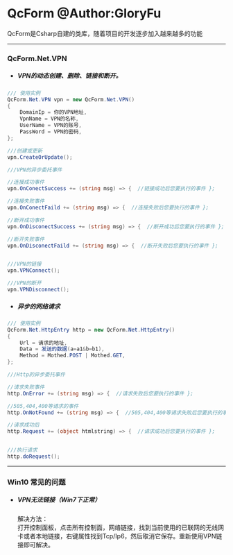 # QcForm @Author:GloryFu
  QcForm是Csharp自建的类库，随着项目的开发逐步加入越来越多的功能

----------------------------------------------------------------------------------
### QcForm.Net.VPN

* ##### VPN的动态创建、删除、链接和断开。

~~~C#
/// 使用实例
QcForm.Net.VPN vpn = new QcForm.Net.VPN()
{
	DomainIp = 你的VPN地址,
	VpnName = VPN的名称,
	UserName = VPN的账号,
	PassWord = VPN的密码,
};

///创建或更新
vpn.CreateOrUpdate();

///VPN的异步委托事件

//连接成功事件 
vpn.OnConectSuccess += (string msg) => {  //链接成功后您要执行的事件 };

//连接失败事件 
vpn.OnConectFaild += (string msg) => {  //连接失败后您要执行的事件 };

//断开成功事件 
vpn.OnDisconectSuccess += (string msg) => {  //断开成功后您要执行的事件 };

//断开失败事件 
vpn.OnDisconectFaild += (string msg) => {  //断开失败后您要执行的事件 };


///VPN的链接
vpn.VPNConnect();

///VPN的断开
vpn.VPNDisconnect();

~~~

* ##### 异步的网络请求

~~~C#
/// 使用实例
QcForm.Net.HttpEntry http = new QcForm.Net.HttpEntry()
{
	Url = 请求的地址,
	Data = 发送的数据(a=a1&b=b1),
	Method = Mothed.POST | Mothed.GET,
};

///Http的异步委托事件

//请求失败事件 
http.OnError += (string msg) => {  //请求失败后您要执行的事件 };

//505,404,400等请求的事件 
http.OnNotFound += (string msg) => {  //505,404,400等请求失败后您要执行的事件 };

//请求成功后 
http.Request += (object htmlstring) => {  //请求成功后您要执行的事件 };


///执行请求
http.doRequest();


~~~



----------------------------------------------------------------------------------
### Win10 常见的问题
* ##### VPN无法链接（Win7下正常）  
	解决方法：  
	打开控制面板，点击所有控制面，网络链接，找到当前使用的已联网的无线网卡或者本地链接，右键属性找到Tcp/Ip6，然后取消它保存。重新使用VPN链接即可解决。